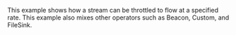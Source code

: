 This example shows how a stream can be throttled to flow at a specified rate. This example also mixes other operators such as Beacon, Custom, and FileSink.

